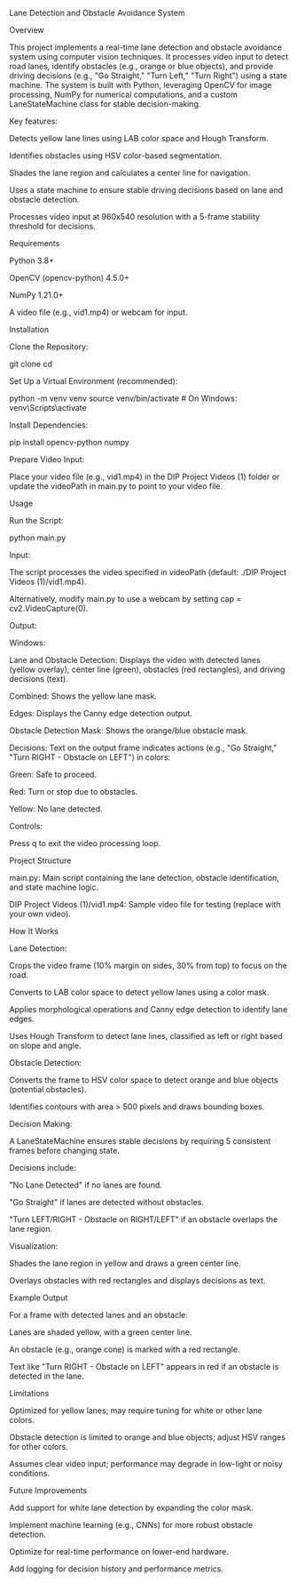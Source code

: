 Lane Detection and Obstacle Avoidance System

Overview

This project implements a real-time lane detection and obstacle avoidance system using computer vision techniques. It processes video input to detect road lanes, identify obstacles (e.g., orange or blue objects), and provide driving decisions (e.g., "Go Straight," "Turn Left," "Turn Right") using a state machine. The system is built with Python, leveraging OpenCV for image processing, NumPy for numerical computations, and a custom LaneStateMachine class for stable decision-making.

Key features:





Detects yellow lane lines using LAB color space and Hough Transform.



Identifies obstacles using HSV color-based segmentation.



Shades the lane region and calculates a center line for navigation.



Uses a state machine to ensure stable driving decisions based on lane and obstacle detection.



Processes video input at 960x540 resolution with a 5-frame stability threshold for decisions.

Requirements





Python 3.8+



OpenCV (opencv-python) 4.5.0+



NumPy 1.21.0+



A video file (e.g., vid1.mp4) or webcam for input.

Installation





Clone the Repository:

git clone <repository-url>
cd <repository-folder>



Set Up a Virtual Environment (recommended):

python -m venv venv
source venv/bin/activate  # On Windows: venv\Scripts\activate



Install Dependencies:

pip install opencv-python numpy



Prepare Video Input:





Place your video file (e.g., vid1.mp4) in the DIP Project Videos (1) folder or update the videoPath in main.py to point to your video file.

Usage





Run the Script:

python main.py



Input:





The script processes the video specified in videoPath (default: ./DIP Project Videos (1)/vid1.mp4).



Alternatively, modify main.py to use a webcam by setting cap = cv2.VideoCapture(0).



Output:





Windows:





Lane and Obstacle Detection: Displays the video with detected lanes (yellow overlay), center line (green), obstacles (red rectangles), and driving decisions (text).



Combined: Shows the yellow lane mask.



Edges: Displays the Canny edge detection output.



Obstacle Detection Mask: Shows the orange/blue obstacle mask.



Decisions: Text on the output frame indicates actions (e.g., "Go Straight," "Turn RIGHT - Obstacle on LEFT") in colors:





Green: Safe to proceed.



Red: Turn or stop due to obstacles.



Yellow: No lane detected.



Controls:





Press q to exit the video processing loop.

Project Structure





main.py: Main script containing the lane detection, obstacle identification, and state machine logic.



DIP Project Videos (1)/vid1.mp4: Sample video file for testing (replace with your own video).

How It Works





Lane Detection:





Crops the video frame (10% margin on sides, 30% from top) to focus on the road.



Converts to LAB color space to detect yellow lanes using a color mask.



Applies morphological operations and Canny edge detection to identify lane edges.



Uses Hough Transform to detect lane lines, classified as left or right based on slope and angle.



Obstacle Detection:





Converts the frame to HSV color space to detect orange and blue objects (potential obstacles).



Identifies contours with area > 500 pixels and draws bounding boxes.



Decision Making:





A LaneStateMachine ensures stable decisions by requiring 5 consistent frames before changing state.



Decisions include:





"No Lane Detected" if no lanes are found.



"Go Straight" if lanes are detected without obstacles.



"Turn LEFT/RIGHT - Obstacle on RIGHT/LEFT" if an obstacle overlaps the lane region.



Visualization:





Shades the lane region in yellow and draws a green center line.



Overlays obstacles with red rectangles and displays decisions as text.

Example Output

For a frame with detected lanes and an obstacle:





Lanes are shaded yellow, with a green center line.



An obstacle (e.g., orange cone) is marked with a red rectangle.



Text like "Turn RIGHT - Obstacle on LEFT" appears in red if an obstacle is detected in the lane.

Limitations





Optimized for yellow lanes; may require tuning for white or other lane colors.



Obstacle detection is limited to orange and blue objects; adjust HSV ranges for other colors.



Assumes clear video input; performance may degrade in low-light or noisy conditions.

Future Improvements





Add support for white lane detection by expanding the color mask.



Implement machine learning (e.g., CNNs) for more robust obstacle detection.



Optimize for real-time performance on lower-end hardware.



Add logging for decision history and performance metrics.



